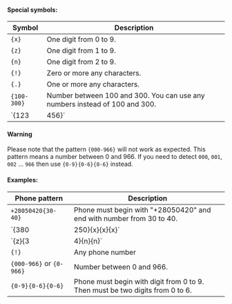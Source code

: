 #### Special symbols:

| Symbol      | Description                                                                       |
|-------------|-----------------------------------------------------------------------------------|
| `{x}`       | One digit from 0 to 9.                                                            |
| `{z}`       | One digit from 1 to 9.                                                            |
| `{n}`       | One digit from 2 to 9.                                                            |
| `{!}`       | Zero or more any characters.                                                      |
| `{.}`       | One or more any characters.                                                       |
| `{100-300}` | Number between 100 and 300. You can use any numbers instead of 100 and 300.       |
| `{123|456}` | One of "123" or "456". You can use any string pattern instead of "123" and "456". |


#### Warning

Please note that the pattern `{000-966}` will not work as expected. This pattern means a number between 0 and 966.
If you need to detect `000`, `001`, `002` ... `966` then use `{0-9}{0-6}{0-6}` instead.

#### Examples:

| Phone pattern            | Description                                                                             |
|--------------------------|-----------------------------------------------------------------------------------------|
| `+28050420{30-40}`       | Phone must begin with "+28050420" and end with number from 30 to 40.                    |
| `{380|250}{x}{x}{x}`     | Phone must begin with one of "380" or "250". Then must be three digit from 0 to 9       |
| `{z}{3|4}{n}{n}`         | Phone must begin with digit from 1 to 9. Then "3" or "4" and then two digit from 2 to 9 |
| `{!}`                    | Any phone number                                                                        |
| `{000-966}` or `{0-966}` | Number between 0 and 966.                                                               |
| `{0-9}{0-6}{0-6}`        | Phone must begin with digit from 0 to 9. Then must be two digits from 0 to 6.           |


